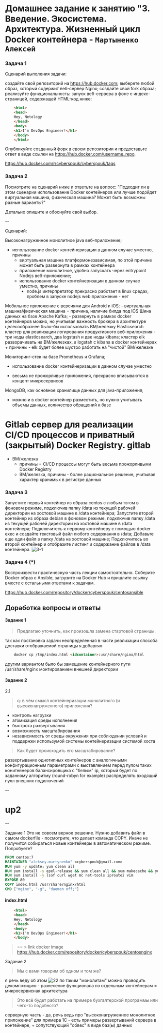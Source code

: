 # Домашнее задание к занятию "3. Введение. Экосистема. Архитектура. Жизненный цикл Docker контейнера - `Мартыненко Алексей`


### Задача 1
Сценарий выполения задачи:

создайте свой репозиторий на https://hub.docker.com;
выберете любой образ, который содержит веб-сервер Nginx;
создайте свой fork образа;
реализуйте функциональность: запуск веб-сервера в фоне с индекс-страницей, содержащей HTML-код ниже:
```html
    <html>
    <head>
    Hey, Netology
    </head>
    <body>
    <h1>I’m DevOps Engineer!</h1>
    </body>
    </html>
```
Опубликуйте созданный форк в своем репозитории и предоставьте ответ в виде ссылки на https://hub.docker.com/username_repo.

https://hub.docker.com/r/cyberspouk/cyberspouk/tags



### Задача 2
Посмотрите на сценарий ниже и ответьте на вопрос: "Подходит ли в этом сценарии использование Docker контейнеров или лучше подойдет виртуальная машина, физическая машина? Может быть возможны разные варианты?"

Детально опишите и обоснуйте свой выбор.

--

Сценарий:

Высоконагруженное монолитное java веб-приложение;
 - использование docker контейнеризации в данном случае уместно, причины 
   + виртуальная машина платформонезависимая, по этой причине может быть развернута в рамках контейнера 
   + приложение монолитное, удобно запускать через entrypoint
 Nodejs веб-приложение;
   - использование docker контейнеризации в данном случае уместно, причины
       + node.js интерпретатор прекрасно работает в linux средах, проблем в запуске nodejs web приложение - нет
    
Мобильное приложение c версиями для Android и iOS;
    - виртуальная машина/физическая машина = причина, наличие  билда под  IOS
Шина данных на базе Apache Kafka;
    - развернуть в рамках docker контейнеров можно, но учитывая важность брокера в архитектуре целесообразнее было-бы 
      использовать ВМ/железку
Elasticsearch кластер для реализации логирования продуктивного веб-приложения - три ноды elasticsearch, два logstash и две ноды kibana;
    кластер elk разворачивать на ВМ/железках, а logstah с kibana в docker контейнерах
    + причины - elk будет более шустро работать на "чистой" ВМ/железке 

Мониторинг-стек на базе Prometheus и Grafana;
   - использование docker контейнеризации в данном случае уместно
   + весьма не прожорливые приложения, прекрасно вписываются в концепт микросервисов 

MongoDB, как основное хранилище данных для java-приложения;
 - можно и в docker контейнер разместить, но нужно учитывать объемы данных, количество обращений к базе
 
Gitlab сервер для реализации CI/CD процессов и приватный (закрытый) Docker Registry.
gitlab 
==
 - ВМ/железка
   + причины = CI/CD процессы могут быть весьма прожорливыми
Docker Registry 
   - ВМ/железка, причины - более рациональное решение, учитывая характер хранимых в регистре данных


### Задача 3
Запустите первый контейнер из образа centos c любым тэгом в фоновом режиме, подключив папку /data из текущей рабочей директории на хостовой машине в /data контейнера;
Запустите второй контейнер из образа debian в фоновом режиме, подключив папку /data из текущей рабочей директории на хостовой машине в /data контейнера;
Подключитесь к первому контейнеру с помощью docker exec и создайте текстовый файл любого содержания в /data;
Добавьте еще один файл в папку /data на хостовой машине;
Подключитесь во второй контейнер и отобразите листинг и содержание файлов в /data контейнера.
![3-1](img/3-1.png)



### Задача 4 (*)
Воспроизвести практическую часть лекции самостоятельно.
Соберите Docker образ с Ansible, загрузите на Docker Hub и пришлите ссылку вместе с остальными ответами к задачам.

https://hub.docker.com/repository/docker/cyberspouk/centosansible


## Доработка вопросы и ответы
#### Задание 1
> Предлагаю уточнить, как произошла замена стартовой страницы.

так как постановка задачи неопределенная в части реализации способа доставки отображаемой страницы я добавлял
```html
    docker cp /tmp/index.html <idcontainer>:usr/share/nginx/html
```
другим вариантом было бы  замещение контейнерного пути /usr/share/nginx  монтированием внешней директории

#### Задание 2
2.1 
> q: в чём смысл контейнеризации монолитного (и высоконагруженного) приложения?

* контроль нагрузки
* атомизация среды исполнения
* быстрота развертывания
* возможность масштабирования
* независимость от среды окружения при соблюдении условий и поддержки использумой системы контейнеризации системой хоста

> Как будет происходить его масштабирование?

развертывание однотипных контейнеров с аналогичными конфигурационным параметрами с выставлением перед пулом таких
конитейнеров балансировщика с "белым" ip, который будет по заданному алгоритму (round-robyn for example) распределять
входящий пулл внешних подключений




--
# up2
--

Задание 1
Это не совсем верное решение. Нужно добавить файл в самом dockerfile - посмотрите, что делает команда COPY. Иначе не получится собираться новые контейнеры в автоматическом режиме. Попробуете?
```dockerfile
FROM centos:7
MAINTAINER "aleksey.martynenko" <cyberspouk@gmail.com>
RUN yum -y update; yum clean all
RUN yum install -y epel-release && yum clean all && yum makecache && yum install -y nginx
RUN yum install -y lsof curl wget mc net-tools iproute2 vim
EXPOSE 80
COPY index.html /usr/share/nginx/html
CMD ["nginx", "-g", "daemon off;"]
```

#### index.html
```html
    <html>
    <head>
    Hey, Netology
    </head>
    <body>
    <h1>I’m DevOps Engineer!</h1>
    </body>
```
>  == > link docker image https://hub.docker.com/repository/docker/cyberspouk/centosnginx


Задание 2
> Мы с вами говорим об одном и том же?

я речь веду об этом
![22](img/22.png)
по таким "монолитам" можно проводить декомпозицию - разнесение функционала по отдельным контейнерам =
микросервисная архитектура

> Это всё будет работать на примере бухгалтерской программы или чего-то подобного?

серверную часть - да, речь ведь про "высоконагруженное монолитное приложение"
для примера 1С - есть примеры развертываний сервера в контейнере, + сопутствующий "обвес" в виде 
баз(ы) данных 


